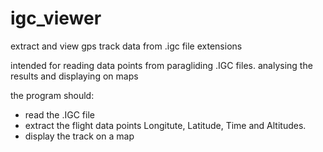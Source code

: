 # igc_viewer
extract and view gps track data from .igc file extensions

intended for reading data points from paragliding .IGC files. analysing the
results and displaying on maps

the program should:
- read the .IGC file
- extract the flight data points Longitute, Latitude, Time and Altitudes.
- display the track on a map
